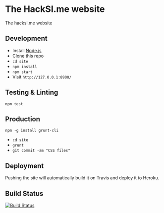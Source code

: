 The HackSI.me website
=====================

The hacksi.me website

Development
-----------

   * Install [Node.js](http://nodejs.org/)
   * Clone this repo
   * `cd site`
   * `npm install`
   * `npm start`
   * Visit `http://127.0.0.1:8900/`

Testing & Linting
-----------------

`npm test`

Production
----------

`npm -g install grunt-cli`

   * `cd site`
   * `grunt`
   * `git commit -am "CSS files"`


Deployment
----------

Pushing the site will automatically build it on Travis and deploy it to Heroku.

Build Status
------------

[![Build Status](https://travis-ci.org/HackSI/site.png?branch=master)](https://travis-ci.org/HackSI/site)
